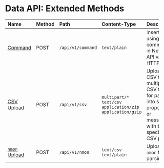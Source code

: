 # Data API: Extended Methods

| **Name** | **Method** | **Path** | **Content-Type** | **Description** |
|:---|:---|:---|:---|:---|
| [Command](command.md) | POST | `/api/v1/command` | `text/plain` | Insert data using commands in Network API via HTTP. |
| [CSV Upload](csv-upload.md) | POST | `/api/v1/csv` | `multipart/*`<br>`text/csv`<br>`application/zip`<br>`application/gzip` | Upload CSV file or multiple CSV files for parsing into series, properties, or messages with the specified CSV parser. |
| [`nmon` Upload](nmon-upload.md) | POST | `/api/v1/nmon` | `text/csv`<br>`text/plain` | Upload `nmon` file for parsing. |
